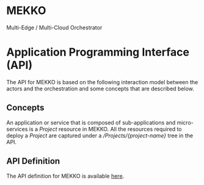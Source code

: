 # MEKKO
Multi-Edge / Multi-Cloud Orchestrator


# Application Programming Interface (API)
The API for MEKKO is based on the following interaction model between the actors and the orchestration and some concepts that are described below.

## Concepts
An application or service that is composed of sub-applications and micro-services is a *Project* resource in MEKKO. All the resources required to deploy a *Project* are captured under a */Projects/{project-name}* tree in the API.

## API Definition
The API definition for MEKKO is available [here](https://fbourque.github.io/MEKKO/index.html).


